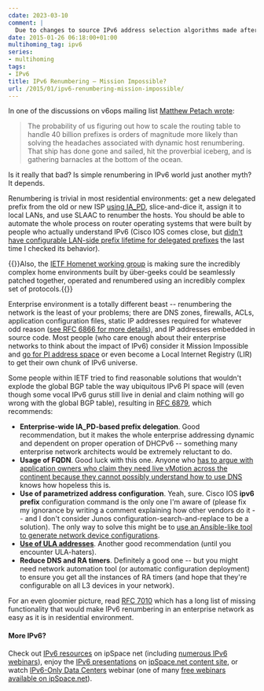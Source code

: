 ```yaml
---
cdate: 2023-03-10
comment: |
  Due to changes to source IPv6 address selection algorithms made after this blog post was written in 2013, it's [impossible to use ULA addresses](/2022/05/ipv6-ula-made-useless/) in dual-stack networks, and the potential results of the Homenet working group were never implemented in mainstream networking gear.
date: 2015-01-26 06:18:00+01:00
multihoming_tag: ipv6
series:
- multihoming
tags:
- IPv6
title: IPv6 Renumbering – Mission Impossible?
url: /2015/01/ipv6-renumbering-mission-impossible/
---
```

In one of the discussions on v6ops mailing list [Matthew Petach wrote](https://www.mail-archive.com/grow@ietf.org/msg01768.html):

> The probability of us figuring out how to scale the routing table to handle 40 billion prefixes is orders of magnitude more likely than solving the headaches associated with dynamic host renumbering. That ship has done gone and sailed, hit the proverbial iceberg, and is gathering barnacles at the bottom of the ocean.

Is it really that bad? Is simple renumbering in IPv6 world just another myth? It depends.
<!--more-->
Renumbering is trivial in most residential environments: get a new delegated prefix from the old or new ISP [using IA_PD](/2013/01/dhcpv6-based-address-allocation-on/), slice-and-dice it, assign it to local LANs, and use SLAAC to renumber the hosts. You should be able to automate the whole process on router operating systems that were built by people who actually understand IPv6 (Cisco IOS comes close, but [didn't have configurable LAN-side prefix lifetime for delegated prefixes](/2011/12/ipv6-multihoming-without-nat-problem/) the last time I checked its behavior).

{{<note>}}Also, the [IETF Homenet working group](https://tools.ietf.org/wg/homenet/) is making sure the incredibly complex home environments built by über-geeks could be seamlessly patched together, operated and renumbered using an incredibly complex set of protocols.{{</note>}}

Enterprise environment is a totally different beast -- renumbering the network is the least of your problems; there are DNS zones, firewalls, ACLs, application configuration files, static IP addresses required for whatever odd reason ([see RFC 6866 for more details](https://tools.ietf.org/html/rfc6866)), and IP addresses embedded in source code. Most people (who care enough about their enterprise networks to think about the impact of IPv6) consider it Mission Impossible and [go for PI address space](/2011/02/ipv6-provider-independent-addresses/) or even become a Local Internet Registry (LIR) to get their own chunk of IPv6 universe.

Some people within IETF tried to find reasonable solutions that wouldn't explode the global BGP table the way ubiquitous IPv6 PI space will (even though some vocal IPv6 gurus still live in denial and claim nothing will go wrong with the global BGP table), resulting in [RFC 6879](https://tools.ietf.org/html/rfc6879), which recommends:

-   **Enterprise-wide IA_PD-based prefix delegation**. Good recommendation, but it makes the whole enterprise addressing dynamic and dependent on proper operation of DHCPv6 -- something many enterprise network architects would be extremely reluctant to do.
-   **Usage of FQDN**. Good luck with this one. Anyone who [has to argue with application owners who claim they need live vMotion across the continent because they cannot possibly understand how to use DNS](/2012/01/ip-renumbering-in-disaster-avoidance/) knows how hopeless this is.
-   **Use of parametrized address configuration**. Yeah, sure. Cisco IOS **ipv6 prefix** configuration command is the only one I'm aware of (please fix my ignorance by writing a comment explaining how other vendors do it -- and I don't consider Junos configuration-search-and-replace to be a solution). The only way to solve this might be to [use an Ansible-like tool to generate network device configurations](/2014/07/network-automation-spotify-on-software/).
-   [**Use of ULA addresses**](/2014/01/pa-pi-or-ula-ipv6-address-space-it/). Another good recommendation (until you encounter ULA-haters).
-   **Reduce DNS and RA timers**. Definitely a good one -- but you might need network automation tool (or automatic configuration deployment) to ensure you get all the instances of RA timers (and hope that they're configurable on all L3 devices in your network).

For an even gloomier picture, read [RFC 7010](https://tools.ietf.org/html/rfc7010) which has a long list of missing functionality that would make IPv6 renumbering in an enterprise network as easy as it is in residential environment.

#### More IPv6?

Check out [IPv6 resources](http://www.ipspace.net/IPv6) on ipSpace net (including [numerous IPv6 webinars](http://www.ipspace.net/Roadmap/IPv6_webinars)), enjoy the [IPv6 presentations](http://content.ipspace.net/bin/presentations) on [ipSpace.net content site](http://content.ipspace.net/), or watch [IPv6-Only Data Centers](http://content.ipspace.net/get/IPv6DC) webinar (one of many [free webinars available on ipSpace.net](http://content.ipspace.net/bin/publicWebinars)).
